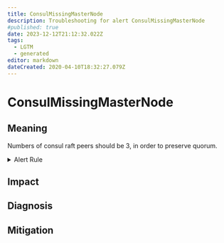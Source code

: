 ```yaml
---
title: ConsulMissingMasterNode
description: Troubleshooting for alert ConsulMissingMasterNode
#published: true
date: 2023-12-12T21:12:32.022Z
tags: 
  - LGTM
  - generated
editor: markdown
dateCreated: 2020-04-10T18:32:27.079Z
---
```


# ConsulMissingMasterNode

## Meaning
[//]: # "Short paragraph that explains what the alert means"
Numbers of consul raft peers should be 3, in order to preserve quorum.

<details>
  <summary>Alert Rule</summary>

{{% rule "consul/consul-exporter.yml" "ConsulMissingMasterNode" %}}

<!-- Rule when generated

```yaml
alert: ConsulMissingMasterNode
expr: consul_raft_peers < 3
for: 0m
labels:
    severity: critical
annotations:
    summary: Consul missing master node (instance {{ $labels.instance }})
    description: |-
        Numbers of consul raft peers should be 3, in order to preserve quorum.
          VALUE = {{ $value }}
          LABELS = {{ $labels }}
    runbook: https://github.com/srerun/prometheus-alerts/blob/main/content/runbooks/consul-exporter/ConsulMissingMasterNode.md

```

-->

</details>


## Impact
[//]: # "What could / will happen if the alert is not addressed"



## Diagnosis
[//]: # "Steps to take to identify the cause of the problem"



## Mitigation
[//]: # "The steps necessary to resolve the alert"
